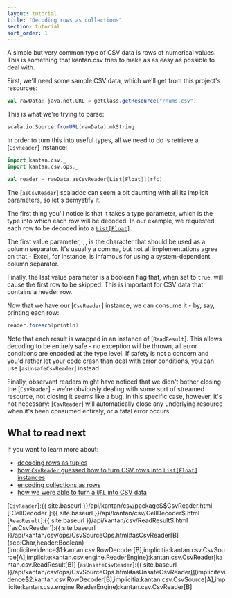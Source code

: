```yaml
---
layout: tutorial
title: "Decoding rows as collections"
section: tutorial
sort_order: 1
---
```

A simple but very common type of CSV data is rows of numerical values. This is something that kantan.csv tries to make
as as easy as possible to deal with.

First, we'll need some sample CSV data, which we'll get from this project's resources:

```scala mdoc:silent
val rawData: java.net.URL = getClass.getResource("/nums.csv")
```

This is what we're trying to parse:

```scala mdoc
scala.io.Source.fromURL(rawData).mkString
```

In order to turn this into useful types, all we need to do is retrieve a [`CsvReader`] instance:

```scala mdoc:silent
import kantan.csv._
import kantan.csv.ops._

val reader = rawData.asCsvReader[List[Float]](rfc)
```

The [`asCsvReader`] scaladoc can seem a bit daunting with all its implicit parameters, so let's demystify it.

The first thing you'll notice is that it takes a type parameter, which is the type into which each row will be
decoded. In our example, we requested each row to be decoded into a [`List[Float]`][`List`].

The first value parameter, `,`, is the character that should be used as a column separator. It's usually a comma, but
not all implementations agree on that - Excel, for instance, is infamous for using a system-dependent column separator.

Finally, the last value parameter is a boolean flag that, when set to `true`, will cause the first row to be skipped.
This is important for CSV data that contains a header row.

Now that we have our [`CsvReader`] instance, we can consume it - by, say, printing each row:

```scala mdoc
reader.foreach(println)
```

Note that each result is wrapped in an instance of [`ReadResult`]. This allows decoding to be entirely safe - no
exception will be thrown, all error conditions are encoded at the type level. If safety is not a concern and you'd
rather let your code crash than deal with error conditions, you can use [`asUnsafeCsvReader`] instead.

Finally, observant readers might have noticed that we didn't bother closing the [`CsvReader`] - we're obviously dealing
with some sort of streamed resource, not closing it seems like a bug. In this specific case, however, it's not
necessary: [`CsvReader`] will automatically close any underlying resource when it's been consumed entirely, or a fatal
error occurs.

## What to read next
If you want to learn more about:

* [decoding rows as tuples](rows_as_tuples.html)
* [how `CsvReader` guessed how to turn CSV rows into `List[Float]` instances](cells_as_arbitrary_types.html)
* [encoding collections as rows](collections_as_rows.html)
* [how we were able to turn a `URL` into CSV data](csv_sources.html)

[`List`]:https://www.scala-lang.org/api/current/scala/collection/immutable/List.html
[`CsvReader`]:{{ site.baseurl }}/api/kantan/csv/package$$CsvReader.html
[`CellDecoder`]:{{ site.baseurl }}/api/kantan/csv/CellDecoder$.html
[`ReadResult`]:{{ site.baseurl }}/api/kantan/csv/ReadResult$.html
[`asCsvReader`]:{{ site.baseurl }}/api/kantan/csv/ops/CsvSourceOps.html#asCsvReader[B](sep:Char,header:Boolean)(implicitevidence$1:kantan.csv.RowDecoder[B],implicitia:kantan.csv.CsvSource[A],implicite:kantan.csv.engine.ReaderEngine):kantan.csv.CsvReader[kantan.csv.ReadResult[B]]
[`asUnsafeCsvReader`]:{{ site.baseurl }}/api/kantan/csv/ops/CsvSourceOps.html#asUnsafeCsvReader[B](sep:Char,header:Boolean)(implicitevidence$2:kantan.csv.RowDecoder[B],implicitia:kantan.csv.CsvSource[A],implicite:kantan.csv.engine.ReaderEngine):kantan.csv.CsvReader[B]
